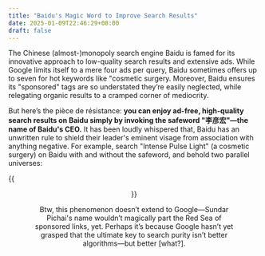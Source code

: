 ```yaml
---
title: "Baidu's Magic Word to Improve Search Results"
date: 2025-01-09T22:46:29+08:00
draft: false
---
```


The Chinese (almost-)monopoly search engine Baidu is famed for its innovative approach to low-quality search results and extensive ads. While Google limits itself to a mere four ads per query, Baidu sometimes offers up to seven for hot keywords like "cosmetic surgery. Moreover, Baidu ensures its "sponsored" tags are so understated they’re easily neglected, while relegating organic results to a cramped corner of mediocrity.

But here’s the pièce de résistance: **you can enjoy ad-free, high-quality search results on Baidu simply by invoking the safeword "李彦宏"—the name of Baidu's CEO.** It has been loudly whispered that, Baidu has an unwritten rule to shield their leader's eminent visage from association with anything negative. For example, search "Intense Pulse Light" (a cosmetic surgery) on Baidu with and without the safeword, and behold two parallel universes:

 {{<figure align="center" src="/google_ad_gossip/baidu_safeword.jpeg" caption="Theorem 1: Baidu's CEO and Ads Won't Coexist." width="100%">}}

Btw, this phenomenon doesn’t extend to Google—Sundar Pichai's name wouldn’t magically part the Red Sea of sponsored links, yet. Perhaps it’s because Google hasn’t yet grasped that the ultimate key to search purity isn’t better algorithms—but better [what?].
